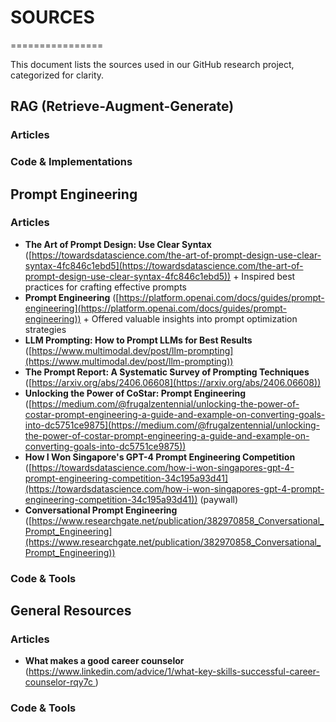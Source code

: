 # SOURCES
================

This document lists the sources used in our GitHub research project, categorized for clarity.

## RAG (Retrieve-Augment-Generate)

### **Articles**


### **Code & Implementations**



## Prompt Engineering

### **Articles**

* **The Art of Prompt Design: Use Clear Syntax** ([https://towardsdatascience.com/the-art-of-prompt-design-use-clear-syntax-4fc846c1ebd5](https://towardsdatascience.com/the-art-of-prompt-design-use-clear-syntax-4fc846c1ebd5))
        + Inspired best practices for crafting effective prompts
* **Prompt Engineering** ([https://platform.openai.com/docs/guides/prompt-engineering](https://platform.openai.com/docs/guides/prompt-engineering))
        + Offered valuable insights into prompt optimization strategies
* **LLM Prompting: How to Prompt LLMs for Best Results** ([https://www.multimodal.dev/post/llm-prompting](https://www.multimodal.dev/post/llm-prompting))
* **The Prompt Report: A Systematic Survey of Prompting Techniques** ([https://arxiv.org/abs/2406.06608](https://arxiv.org/abs/2406.06608))
* **Unlocking the Power of CoStar: Prompt Engineering** ([https://medium.com/@frugalzentennial/unlocking-the-power-of-costar-prompt-engineering-a-guide-and-example-on-converting-goals-into-dc5751ce9875](https://medium.com/@frugalzentennial/unlocking-the-power-of-costar-prompt-engineering-a-guide-and-example-on-converting-goals-into-dc5751ce9875))
* **How I Won Singapore's GPT-4 Prompt Engineering Competition** ([https://towardsdatascience.com/how-i-won-singapores-gpt-4-prompt-engineering-competition-34c195a93d41](https://towardsdatascience.com/how-i-won-singapores-gpt-4-prompt-engineering-competition-34c195a93d41)) (paywall)
* **Conversational Prompt Engineering** ([https://www.researchgate.net/publication/382970858_Conversational_Prompt_Engineering](https://www.researchgate.net/publication/382970858_Conversational_Prompt_Engineering))


### **Code & Tools**

## General Resources

### **Articles**

* **What makes a good career counselor** ([https://www.linkedin.com/advice/1/what-key-skills-successful-career-counselor-rqy7c
](https://www.linkedin.com/advice/1/what-key-skills-successful-career-counselor-rqy7c
))

### **Code & Tools**

